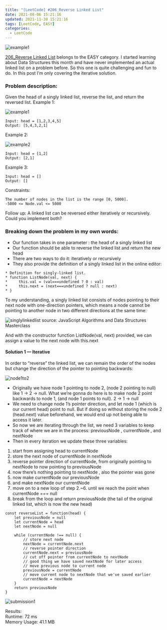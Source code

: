 ```yaml
---
title: "[LeetCode] #206_Reverse Linked List"
date: 2021-08-06 15:21:16
updated: 2021-11-30 15:21:16
tags: [LeetCode, EASY]
categories:
  - LeetCode
---
```


![example1](https://miro.medium.com/max/1084/0*KbEa1WlFKRnl9VWb.jpg)

[206_Reverse Linked List](https://leetcode.com/problems/reverse-linked-list/) belongs to the EASY category. I started learning about Data Structures this month and have never implemented an actual linked list on a problem before. So this one is quite challenging and fun to do. In this post I’m only covering the iterative solution.

<!-- more -->
### Problem description:

Given the head of a singly linked list, reverse the list, and return the reversed list.
Example 1:

![example1](https://miro.medium.com/max/1084/0*KbEa1WlFKRnl9VWb.jpg)

```
Input: head = [1,2,3,4,5]
Output: [5,4,3,2,1]
```

Example 2:

![example2](https://miro.medium.com/max/364/0*2rQmJi_cw_BBTxTG.jpg)

```
Input: head = [1,2]
Output: [2,1]
```

Example 3:

```
Input: head = []
Output: []
```

Constraints:
```
The number of nodes in the list is the range [0, 5000].
-5000 <= Node.val <= 5000
```
Follow up: A linked list can be reversed either iteratively or recursively. Could you implement both?


### Breaking down the problem in my own words:

- Our function takes in one parameter : the head of a singly linked list
- Our function should be able to reverse the linked list and return the new head
- There are two ways to do it: iteratively or recursively
- They also provide the definition of a singly linked list in the online editor:

```
* Definition for singly-linked list.
* function ListNode(val, next) {
*     this.val = (val===undefined ? 0 : val)
*     this.next = (next===undefined ? null : next)
* }
```

To my understanding, a singly linked list consists of nodes pointing to their next node with one-direction pointers, which means a node cannot be pointing to another node in two different directions at the same time:

![singlylinkedlist](https://miro.medium.com/max/1400/0*OLVK8DiyhWziU9ky.png)
source: JavaScript Algorithms and Data Structures Masterclass

And with the constructor function ListNode(val, next) provided, we can assign a value to the next node with this.next

#### Solution 1 — Iterative
In order to “reverse” the linked list, we can remain the order of the nodes but change the direction of the pointer to pointing backwards:

![node1to2](https://miro.medium.com/max/364/0*2rQmJi_cw_BBTxTG.jpg)

- Originally we have node 1 pointing to node 2, (node 2 pointing to null) like 1 -> 2 -> null. What we’re gonna do here is to make node 2 point backwards to node 1, (and node 1 points to null). 2 -> 1 -> null
- We need to change node 1’s pointer direction, and let node 1 (which is our current head) point to null. But if doing so without storing the node 2 (head.next) value beforehand, we would end up not being able to access it later.
- So now we are iterating through the list, we need 3 variables to keep track of where we are in the process: previousNode , currentNode , and nextNode
- Then in every iteration we update these three variables:
1. start from assigning head to currentNode
2. store the next node of currentNode in nextNode
3. reverse pointer direction of currentNode, from originally pointing to nextNode to now pointing to previousNode
4. now there’s nothing pointing to nextNode , also the pointer was gone
5. now make currentNode our previousNode
6. and make nextNode our currentNode
7. move on to a new loop of step 2.~6. until we reach the point when currentNode === null
8. break from the loop and return previousNode (the tail of the original linked list, which is now the new head)

```
const reverseList = function(head) {
    let previousNode = null
    let currentNode = head
    let nextNode = null
    
    while (currentNode !== null) {
        // store next node
        nextNode = currentNode.next
        // reverse pointer direction
        currentNode.next = previousNode
        // cut off pointer from currentNode to nextNode
        // good thing we have saved nextNode for later access
        // move previous node to current node
        previousNode = currentNode
        // move current node to nextNode that we've saved earlier
        currentNode = nextNode
    }
    return previousNode
}
```

![submission1](https://user-images.githubusercontent.com/51830382/128460640-bce0c0ce-4428-4ecf-b0a9-46082a691f40.png)


Results:  
Runtime: 72 ms  
Memory Usage: 41.1 MB  
